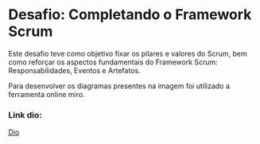 # Desafio: Completando o Framework Scrum
Este desafio teve como objetivo fixar os pilares e valores do Scrum, bem como reforçar os aspectos fundamentais do Framework Scrum: Responsabilidades, Eventos e Artefatos.

Para desenvolver os diagramas presentes na imagem foi utilizado a ferramenta online miro.

### Link dio:
[Dio](https://web.dio.me/home)